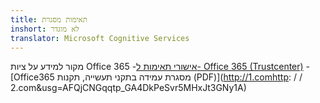 ```yaml
---
title: תאימות מסגרת
inshort: לא מוגדר
translator: Microsoft Cognitive Services
---
```


מקור למידע על ציות Office 365
-[אישורי תאימות ל- Office 365 (Trustcenter)](https://products.office.com/en-us/business/office-365-trust-center-compliance-certifications)
-[Office365 מסגרת עמידה בתקני תעשייה, תקנות (PDF)](http://1.comhttp: / / 2.com&usg=AFQjCNGqqtp_GA4DkPeSvr5MHxJt3GNy1A)

